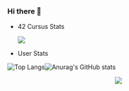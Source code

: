 ### Hi there 👋

<!--
**successfulfadwa/successfulfadwa** is a ✨ _special_ ✨ repository because its `README.md` (this file) appears on your GitHub profile.

Here are some ideas to get you started:

- 🔭 I’m currently working on ...
- 🌱 I’m currently learning ...
- 👯 I’m looking to collaborate on ...
- 🤔 I’m looking for help with ...
- 💬 Ask me about ...
- 📫 How to reach me: ...
- 😄 Pronouns: ...
- ⚡ Fun fact: ...
-->

* 42 Cursus Stats

  <a href="https://github.com/successfulfadwa">
    <img src="https://badge42.vercel.app/api/v2/cl3vffdbc002609jy3rk58js7/stats?cursusId=21&coalitionId=75">
  </a>
</p>

* User Stats


![Top Langs](https://github-readme-stats.vercel.app/api/top-langs/?username=successfulfadwa&theme=slateorange&show_icons=true)![Anurag's GitHub stats](https://github-readme-stats.vercel.app/api?username=successfulfadwa&theme=slateorange&show_icons=true)

  

<p align="center">
  <a href="https://github.com/successfulfadwa">
    <img src="https://raw.githubusercontent.com/madebypixel02/madebypixel02/output/github-contribution-grid-snake.svg">
  </a>
</p>
